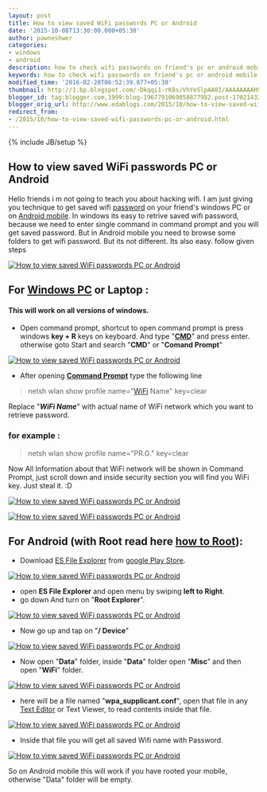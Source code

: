 ```yaml
---
layout: post
title: How to view saved WiFi passwords PC or Android
date: '2015-10-08T13:30:00.000+05:30'
author: pawneshwer
categories:
- windows
- android
description: how to check wifi passwords on friend's pc or android mobile, command to get saved network passwords in windows,view saved wifi passwords, view connected wifi
keywords: how to check wifi passwords on friend's pc or android mobile, command to get saved network passwords in windows,view saved wifi passwords, view connected wifi
modified_time: '2016-02-20T06:52:39.877+05:30'
thumbnail: http://1.bp.blogspot.com/-Dkqqi1-rK8s/VhYeSlpAA0I/AAAAAAAAH9A/GJps5_77rdI/s72-c/how-to-view-saved-wifi-passwords-pc-or-android-logo.png
blogger_id: tag:blogger.com,1999:blog-1967791069058877982.post-1702143247202992112
blogger_orig_url: http://www.edablogs.com/2015/10/how-to-view-saved-wifi-passwords-pc-or-android.html
redirect_from:
- /2015/10/how-to-view-saved-wifi-passwords-pc-or-android.html
---
```


{% include JB/setup %}


## How to view saved WiFi passwords PC or Android

Hello friends i m not going to teach you about hacking wifi. I am just giving you technique to get saved wifi [password](http://en.wikipedia.org/wiki/Password "Password") on your friend's windows PC or on [Android mobile](http://code.google.com/android/ "Android"). In windows its easy to retrive saved wifi password, because we need to enter single command in command prompt and you will get saved password. But in Android mobile you need to browse some folders to get wifi password. But its not different. Its also easy. follow given steps

[![How to view saved WiFi passwords PC or Android](http://1.bp.blogspot.com/-Dkqqi1-rK8s/VhYeSlpAA0I/AAAAAAAAH9A/GJps5_77rdI/s1600/how-to-view-saved-wifi-passwords-pc-or-android-logo.png "How to view saved WiFi passwords PC or Android")](http://1.bp.blogspot.com/-Dkqqi1-rK8s/VhYeSlpAA0I/AAAAAAAAH9A/GJps5_77rdI/s1600/how-to-view-saved-wifi-passwords-pc-or-android-logo.png)

## For [Windows PC](http://en.wikipedia.org/wiki/Microsoft_Windows "Microsoft Windows") or Laptop :

#### This will work on all versions of windows.

*  Open command prompt, shortcut to open command prompt is press windows **key + R** keys on keyboard. And type "[**CMD**](http://en.wikipedia.org/wiki/Batch_file "Batch file")" and press enter. otherwise goto Start and search "**CMD**" or "**Comand Prompt**"

[![How to view saved WiFi passwords PC or Android](http://3.bp.blogspot.com/--VqeUBa8vhU/VhYeWIiiZqI/AAAAAAAAH-A/LIuCVILin34/s320/how-to-view-saved-wifi-passwords-pc-or-android1.png "How to view saved WiFi passwords PC or Android")](http://3.bp.blogspot.com/--VqeUBa8vhU/VhYeWIiiZqI/AAAAAAAAH-A/LIuCVILin34/s1600/how-to-view-saved-wifi-passwords-pc-or-android1.png)

*  After opening [**Command Prompt**](http://en.wikipedia.org/wiki/Command_Prompt "Command Prompt") type the following line

> netsh wlan show profile name="[WiFi](http://en.wikipedia.org/wiki/Wi-Fi "Wi-Fi") Name" key=clear 

Replace "**_WiFi Name_**" with actual name of WiFi network which you want to retrieve password.  

### for example :

> netsh wlan show profile name="PR.G." key=clear 

Now All Information about that WiFi network will be shown in Command Prompt, just scroll down and inside security section you will find you WiFi key. Just steal it. :D  

[![How to view saved WiFi passwords PC or Android](http://2.bp.blogspot.com/-46n32JUs728/VhYeV0OWcfI/AAAAAAAAH-E/LNFrqPhszyc/s320/how-to-view-saved-wifi-passwords-pc-or-android2.png "How to view saved WiFi passwords PC or Android")](http://2.bp.blogspot.com/-46n32JUs728/VhYeV0OWcfI/AAAAAAAAH-E/LNFrqPhszyc/s1600/how-to-view-saved-wifi-passwords-pc-or-android2.png)

[![How to view saved WiFi passwords PC or Android](http://1.bp.blogspot.com/-Q9txPUW_rrQ/VhYeWGsXH2I/AAAAAAAAH-I/KM-ijLZGP78/s320/how-to-view-saved-wifi-passwords-pc-or-android3.png "How to view saved WiFi passwords PC or Android")](http://1.bp.blogspot.com/-Q9txPUW_rrQ/VhYeWGsXH2I/AAAAAAAAH-I/KM-ijLZGP78/s1600/how-to-view-saved-wifi-passwords-pc-or-android3.png)

## For Android (with Root read here [how to Root](https://www.google.com/url?q=http://www.xdablogs.com/2015/02/what-is-root-advantages-and.html&sa=U&ved=0CAgQFjABahUKEwjFouvYsbLIAhWJOogKHdlHC4Y&client=internal-uds-cse&usg=AFQjCNENxbyS1FLFH9kyG-wx6-AP-NdtHg)):

*  Download [ES File Explorer](https://play.google.com/store/apps/details?id=com.estrongs.android.pop) from [google Play Store](http://en.wikipedia.org/wiki/Google_Play "Google Play").

[![How to view saved WiFi passwords PC or Android](http://1.bp.blogspot.com/-2TN0XOLoiH4/VhYeSMUySQI/AAAAAAAAH9I/BdT9K3sC988/s320/how-to-view-saved-wifi-passwords-pc-or-android-mobile.png "How to view saved WiFi passwords PC or Android")](http://1.bp.blogspot.com/-2TN0XOLoiH4/VhYeSMUySQI/AAAAAAAAH9I/BdT9K3sC988/s1600/how-to-view-saved-wifi-passwords-pc-or-android-mobile.png)

*  open **ES File Explorer** and open menu by swiping **left to Right**.
*  go down And turn on "**Root Explorer**".

[![How to view saved WiFi passwords PC or Android](http://1.bp.blogspot.com/-T0nIz2eLhP8/VhYeStEi5-I/AAAAAAAAH9U/w1hpe9PgFJI/s320/how-to-view-saved-wifi-passwords-pc-or-android-mobile2.png "How to view saved WiFi passwords PC or Android")](http://1.bp.blogspot.com/-T0nIz2eLhP8/VhYeStEi5-I/AAAAAAAAH9U/w1hpe9PgFJI/s1600/how-to-view-saved-wifi-passwords-pc-or-android-mobile2.png)

*  Now go up and tap on "**/ Device**"

[![How to view saved WiFi passwords PC or Android](http://2.bp.blogspot.com/--ZAzC8gqmvQ/VhYeTUbgGvI/AAAAAAAAH9c/gfg3B3XRlVE/s320/how-to-view-saved-wifi-passwords-pc-or-android-mobile3.png "How to view saved WiFi passwords PC or Android")](http://2.bp.blogspot.com/--ZAzC8gqmvQ/VhYeTUbgGvI/AAAAAAAAH9c/gfg3B3XRlVE/s1600/how-to-view-saved-wifi-passwords-pc-or-android-mobile3.png)

*  Now open "**Data**" folder, inside "**Data**" folder open "**Misc**" and then open "**WiFi**" folder.

[![How to view saved WiFi passwords PC or Android](http://4.bp.blogspot.com/-mILnm3qVtCg/VhYeTrqsjzI/AAAAAAAAH9o/9bhgC9o6PYM/s320/how-to-view-saved-wifi-passwords-pc-or-android-mobile4.png "How to view saved WiFi passwords PC or Android")](http://4.bp.blogspot.com/-mILnm3qVtCg/VhYeTrqsjzI/AAAAAAAAH9o/9bhgC9o6PYM/s1600/how-to-view-saved-wifi-passwords-pc-or-android-mobile4.png)

*  here will be a file named "**wpa_supplicant.conf**", open that file in any [Text Editor](http://en.wikipedia.org/wiki/Text_editor "Text editor") or Text Viewer, to read contents inside that file.

[![How to view saved WiFi passwords PC or Android](http://3.bp.blogspot.com/-A1BoqMX9Bvc/VhYeT7FgHYI/AAAAAAAAH9s/KGdWOC_TwZw/s320/how-to-view-saved-wifi-passwords-pc-or-android-mobile5.png "How to view saved WiFi passwords PC or Android")](http://3.bp.blogspot.com/-A1BoqMX9Bvc/VhYeT7FgHYI/AAAAAAAAH9s/KGdWOC_TwZw/s1600/how-to-view-saved-wifi-passwords-pc-or-android-mobile5.png)

*  Inside that file you will get all saved Wifi name with Password.

[![How to view saved WiFi passwords PC or Android](http://3.bp.blogspot.com/-mmiTp4ZRT2c/VhYeUWLF1MI/AAAAAAAAH9w/a1ioGihoIpM/s320/how-to-view-saved-wifi-passwords-pc-or-android-mobile6.png "How to view saved WiFi passwords PC or Android")](http://3.bp.blogspot.com/-mmiTp4ZRT2c/VhYeUWLF1MI/AAAAAAAAH9w/a1ioGihoIpM/s1600/how-to-view-saved-wifi-passwords-pc-or-android-mobile6.png)

<script async src="//pagead2.googlesyndication.com/pagead/js/adsbygoogle.js"></script>
<!-- eda-posts -->
<ins class="adsbygoogle"
     style="display:block"
     data-ad-client="ca-pub-7943122633795545"
     data-ad-slot="7080728318"
     data-ad-format="auto"></ins>
<script>
(adsbygoogle = window.adsbygoogle || []).push({});
</script>

So on Android mobile this will work if you have rooted your mobile, otherwise "Data" folder will be empty.
